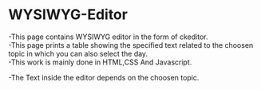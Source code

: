 # WYSIWYG-Editor

-This page contains WYSIWYG editor in the form of ckeditor.<br>
-This page prints a table showing the specified text related to the choosen topic in which you can also select the day.<br>
-This work is mainly done in HTML,CSS And Javascript.<br>

-The Text inside the editor depends on the choosen topic.
